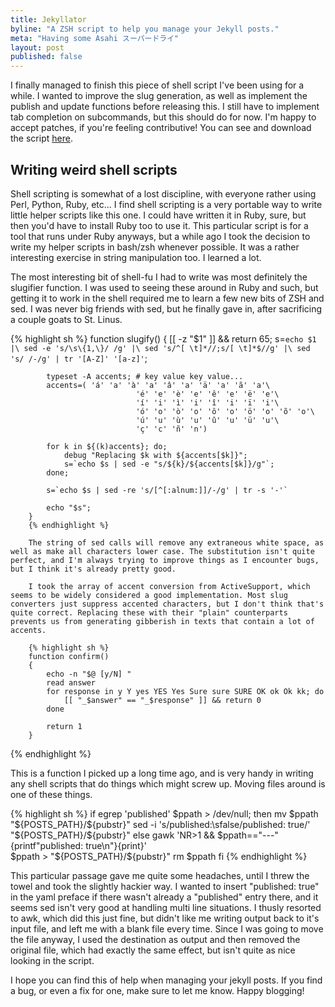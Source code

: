 ```yaml
---
title: Jekyllator
byline: "A ZSH script to help you manage your Jekyll posts."
meta: "Having some Asahi スーパードライ"
layout: post
published: false
---
```

I finally managed to finish this piece of shell script I've been using for a while. I wanted to improve the slug generation, as well as implement the publish and update functions before releasing this. I still have to implement tab completion on subcommands, but this should do for now. I'm happy to accept patches, if you're feeling contributive! You can see and download the script [here](https://github.com/mkaito/dotfiles/blob/master/bin/jekyllator.sh).

## Writing weird shell scripts

Shell scripting is somewhat of a lost discipline, with everyone rather using Perl, Python, Ruby, etc... I find shell scripting is a very portable way to write little helper scripts like this one. I could have written it in Ruby, sure, but then you'd have to install Ruby too to use it. This particular script is for a tool that runs under Ruby anyways, but a while ago I took the decision to write my helper scripts in bash/zsh whenever possible. It was a rather interesting exercise in string manipulation too. I learned a lot.

The most interesting bit of shell-fu I had to write was most definitely the slugifier function. I was used to seeing these around in Ruby and such, but getting it to work in the shell required me to learn a few new bits of ZSH and sed. I was never big friends with sed, but he finally gave in, after sacrificing a couple goats to St. Linus.

{% highlight sh %}
		function slugify()
		{
			[[ -z "$1" ]] && return 65;
			s=`echo $1 |\
				 sed -e 's/\s\{1,\}/ /g' |\
				 sed 's/^[ \t]*//;s/[ \t]*$//g' |\
				 sed 's/ /-/g' | tr '[A-Z]' '[a-z]'`;

			typeset -A accents; # key value key value...
			accents=( 'á' 'a' 'à' 'a' 'â' 'a' 'ä' 'a' 'ã' 'a'\
								'é' 'e' 'è' 'e' 'ê' 'e' 'ë' 'e'\
								'í' 'i' 'ì' 'i' 'î' 'i' 'ï' 'i'\
								'ó' 'o' 'ò' 'o' 'ô' 'o' 'ö' 'o' 'õ' 'o'\
								'ú' 'u' 'ù' 'u' 'û' 'u' 'ü' 'u'\
								'ç' 'c' 'ñ' 'n')

			for k in ${(k)accents}; do;
				debug "Replacing $k with ${accents[$k]}";
				s=`echo $s | sed -e "s/${k}/${accents[$k]}/g"`;
			done;

			s=`echo $s | sed -re 's/[^[:alnum:]]/-/g' | tr -s '-'`

			echo "$s";
		}
		{% endhighlight %}

		The string of sed calls will remove any extraneous white space, as well as make all characters lower case. The substitution isn't quite perfect, and I'm always trying to improve things as I encounter bugs, but I think it's already pretty good.

		I took the array of accent conversion from ActiveSupport, which seems to be widely considered a good implementation. Most slug converters just suppress accented characters, but I don't think that's quite correct. Replacing these with their "plain" counterparts prevents us from generating gibberish in texts that contain a lot of accents.

		{% highlight sh %}
		function confirm()
		{
			echo -n "$@ [y/N] "
			read answer
			for response in y Y yes YES Yes Sure sure SURE OK ok Ok kk; do
				[[ "_$answer" == "_$response" ]] && return 0
			done

			return 1
		}
{% endhighlight %}

This is a function I picked up a long time ago, and is very handy in writing any shell scripts that do things which might screw up. Moving files around is one of these things.

{% highlight sh %}
if egrep 'published' $ppath > /dev/null; then
  mv $ppath "${POSTS_PATH}/${pubstr}"
  sed -i 's/published:\sfalse/published: true/' "${POSTS_PATH}/${pubstr}"
else
  gawk 'NR>1 && $ppath=="---" {printf"published: true\n"}{print}'\
    $ppath > "${POSTS_PATH}/${pubstr}"
  rm $ppath
fi
{% endhighlight %}

This particular passage gave me quite some headaches, until I threw the towel and took the slightly hackier way. I wanted to insert "published: true" in the yaml preface if there wasn't already a "published" entry there, and it seems sed isn't very good at handling multi line situations. I thusly resorted to awk, which did this just fine, but didn't like me writing output back to it's input file, and left me with a blank file every time. Since I was going to move the file anyway, I used the destination as output and then removed the original file, which had exactly the same effect, but isn't quite as nice looking in the script.

I hope you can find this of help when managing your jekyll posts. If you find a bug, or even a fix for one, make sure to let me know. Happy blogging!
